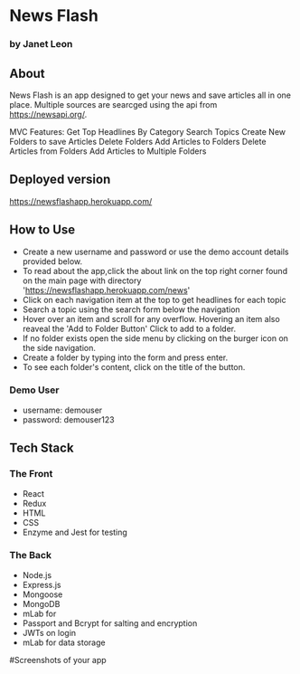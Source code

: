 # News Flash
### by Janet Leon

## About
News Flash is an app designed to get your news and save articles all in one place. Multiple sources are searcged using the api from
https://newsapi.org/.

MVC Features:
Get Top Headlines By Category
Search Topics
Create New Folders to save Articles
Delete Folders
Add Articles to Folders
Delete Articles from Folders
Add Articles to Multiple Folders

## Deployed version
https://newsflashapp.herokuapp.com/


## How to Use
- Create a new username and password or use the demo account details provided below.
- To read about the app,click the about link on the top right corner found on the main page with directory 'https://newsflashapp.herokuapp.com/news'
- Click on each navigation item at the top to get headlines for each topic
- Search a topic using the search form below the navigation
- Hover over an item and scroll for any overflow. Hovering an item also reaveal the 'Add to Folder Button' Click to add to a folder.
- If no folder exists open the side menu by clicking on the burger icon on the side navigation.
- Create a folder by typing into the form and press enter. 
- To see each folder's content, click on the title of the button. 


### Demo User
- username: demouser
- password: demouser123


## Tech Stack
### The Front
- React
- Redux
- HTML
- CSS
- Enzyme and Jest for testing

### The Back
- Node.js
- Express.js
- Mongoose
- MongoDB
- mLab for 
- Passport and Bcrypt for salting and encryption
- JWTs on login
- mLab for data storage





#Screenshots of your app
